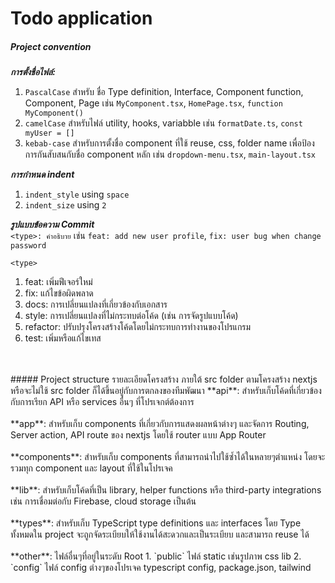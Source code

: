 # Todo application

##### Project convention
***การตั้งชื่อไฟล์:*** <br>
1. `PascalCase` สำหรับ ชื่อ Type definition, Interface, Component function, Component, Page เช่น `MyComponent.tsx`, `HomePage.tsx`, `function MyComponent()`
2. `camelCase` สำหรับไฟล์ utility, hooks, variabble เช่น `formatDate.ts`, `const myUser = []`
3. `kebab-case` สำหรับการตั้งชื่อ component ที่ใช้ reuse, css, folder name เพื่อป้องการกันสับสนกับชื่อ component หลัก เช่น `dropdown-menu.tsx`, `main-layout.tsx`

***การกำหนด indent***
1. `indent_style` using `space`
2. `indent_size` using `2`


***รูปแบบข้อความ Commit*** <br>
`<type>: คำอธิบาย` เช่น `feat: add new user profile`, `fix: user bug when change password`

`<type>`
1. feat: เพิ่มฟีเจอร์ใหม่
2. fix: แก้ไขข้อผิดพลาด
3. docs: การเปลี่ยนแปลงที่เกี่ยวข้องกับเอกสาร
4. style: การเปลี่ยนแปลงที่ไม่กระทบต่อโค้ด (เช่น การจัดรูปแบบโค้ด)
5. refactor: ปรับปรุงโครงสร้างโค้ดโดยไม่กระทบการทำงานของโปรแกรม
6. test: เพิ่มหรือแก้ไขเทส
<br>
<br>
##### Project structure
รายละเอียดโครงสร้าง ภายใต้ src folder ตามโครงสร้าง nextjs หรือจะไม่ใช้ src folder ก็ได้ขึ้นอยู่กับการตกลงของทีมพัฒนา
**api**:
สำหรับเก็บโค้ดที่เกี่ยวข้องกับการเรียก API หรือ services อื่นๆ ที่โปรเจกต์ต้องการ
<br>
<br>
**app**:
สำหรับเก็บ components ที่เกี่ยวกับการแสดงผลหน้าต่างๆ และจัดการ Routing, Server action, API route ของ nextjs โดยใช้ router แบบ App Router
<br>
<br>
**components**:
สำหรับเก็บ components ที่สามารถนำไปใช้ซ้ำได้ในหลายๆตำแหน่ง โดยจะรวมทุก component และ layout ที่ใช้ในโปรเจค
<br>
<br>
**lib**:
สำหรับเก็บโค้ดที่เป็น library, helper functions หรือ third-party integrations เช่น การเชื่อมต่อกับ Firebase, cloud storage  เป็นต้น
<br>
<br>
**types**:
สำหรับเก็บ TypeScript type definitions และ interfaces โดย Type ทั้งหมดใน project จะถูกจัดระเบียบให้ใช้งานได้สะดวกและเป็นระเบียบ และสามารถ reuse ได้
<br>
<br>
**other**:
ไฟล์อื่นๆที่อยู่ในระดับ Root
1. `public` ไฟล์ static เช่นรูปภาพ css lib
2. `config` ไฟล์ config ต่างๆของโปรเจค typescript config, package.json, tailwind
